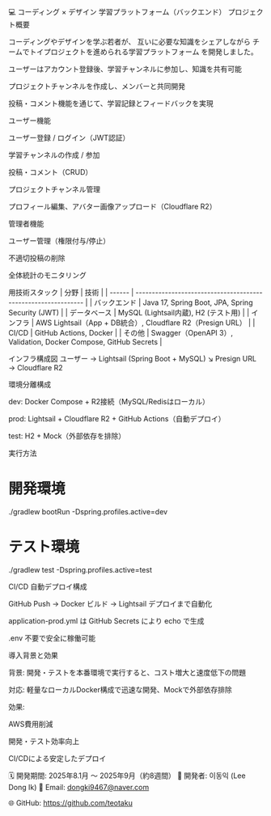 
💻 コーディング × デザイン 学習プラットフォーム（バックエンド）
プロジェクト概要

コーディングやデザインを学ぶ若者が、
互いに必要な知識をシェアしながら チームでトイプロジェクトを進められる学習プラットフォーム を開発しました。

ユーザーはアカウント登録後、学習チャンネルに参加し、知識を共有可能

プロジェクトチャンネルを作成し、メンバーと共同開発

投稿・コメント機能を通じて、学習記録とフィードバックを実現

ユーザー機能

ユーザー登録 / ログイン（JWT認証）

学習チャンネルの作成 / 参加

投稿・コメント（CRUD）

プロジェクトチャンネル管理

プロフィール編集、アバター画像アップロード（Cloudflare R2）

管理者機能

ユーザー管理（権限付与/停止）

不適切投稿の削除

全体統計のモニタリング

用技術スタック
| 分野     | 技術                                                             |
| ------ | -------------------------------------------------------------- |
| バックエンド | Java 17, Spring Boot, JPA, Spring Security (JWT)               |
| データベース | MySQL (Lightsail内蔵), H2 (テスト用)                                 |
| インフラ   | AWS Lightsail（App + DB統合）, Cloudflare R2（Presign URL）          |
| CI/CD  | GitHub Actions, Docker                                         |
| その他    | Swagger（OpenAPI 3）, Validation, Docker Compose, GitHub Secrets |

インフラ構成図
ユーザー → Lightsail (Spring Boot + MySQL)
          ↘ Presign URL → Cloudflare R2

          
環境分離構成

dev: Docker Compose + R2接続（MySQL/Redisはローカル）

prod: Lightsail + Cloudflare R2 + GitHub Actions（自動デプロイ）

test: H2 + Mock（外部依存を排除）

実行方法

# 開発環境
./gradlew bootRun -Dspring.profiles.active=dev

# テスト環境
./gradlew test -Dspring.profiles.active=test


CI/CD 自動デプロイ構成

GitHub Push → Docker ビルド → Lightsail デプロイまで自動化

application-prod.yml は GitHub Secrets により echo で生成

.env 不要で安全に稼働可能

導入背景と効果

背景: 開発・テストを本番環境で実行すると、コスト増大と速度低下の問題

対応: 軽量なローカルDocker構成で迅速な開発、Mockで外部依存排除

効果:

AWS費用削減

開発・テスト効率向上

CI/CDによる安定したデプロイ

🗓️ 開発期間: 2025年8.1月 ～ 2025年9月（約8週間）
👤 開発者: 이동익 (Lee Dong Ik)
📧 Email: dongki9467@naver.com

🌐 GitHub: https://github.com/teotaku
